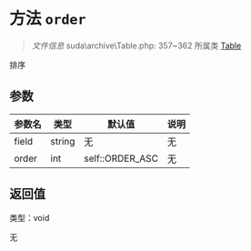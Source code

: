# 方法 `order`

> *文件信息* suda\archive\Table.php: 357~362
> 所属类 [Table](../Table.md)


排序


## 参数


| 参数名 | 类型 | 默认值 | 说明 |
|--------|-----|-------|-------|
| field |  string | 无 | 无 |
| order |  int | self::ORDER_ASC | 无 |



## 返回值

类型：void

无

